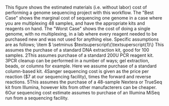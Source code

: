This figure shows the estimated materials (i.e. without labor) cost of performing a genome sequencing project with this workflow.  The "Best Case" shows the marginal cost of sequencing one genome in a case where you are multiplexing 48 samples, and have the appropriate kits and reagents on hand.   The "Worst Case" shows the cost of doing a single genome, with no multiplexing, in a lab where every reagent needed to be purchased new and was not used for anything else.  Specific assumptions are as follows;  \item $ \setminus $textsuperscript\{\textsuperscript{1}\} This assumes the purchase of a standard DNA extraction kit, good for 100 samples. 2This assumes purchase of a standard 200U PCR reagent kit.  3PCR cleanup can be performed in a number of ways; gel extraction, beads, or columns for example.  Here we assume purchase of a standard column-based kit.  4Sanger sequencing cost is given as the price per reaction ($7 at our sequencing facility), times the forward and reverse reactions.  5This assumes the purchase of a 48-sample Nextera or TrueSeq kit from Illumina, however kits from other manufacterers can be cheaper.  6Our sequencing cost estimate assumes to purchase of an Illumina MiSeq run from a sequencing facility.